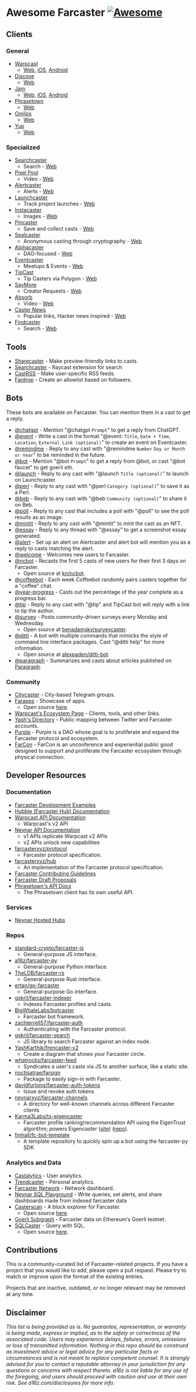 # Awesome Farcaster [![Awesome](https://awesome.re/badge.svg)](https://awesome.re)

## Clients

### General

- [Warpcast](https://warpcast.com/)
  - [Web](https://warpcast.com/), [iOS](https://apps.apple.com/us/app/farcaster/id1600555445), [Android](https://play.google.com/store/apps/details?id=com.farcaster.mobile)
- [Discove](https://discove.xyz)
  - [Web](https://discove.xyz)
- [Jam](https://jam.so/)
  - [Web](https://jam.so/), [iOS](https://testflight.apple.com/join/cFmPd1r8), [Android](https://play.google.com/store/apps/details?id=xyz.purple)
- [Phrasetown](https://phrasetown.com/)
  - [Web](https://phrasetown.com/)
- [Omilos](https://omilos.xyz)
  - [Web](https://omilos.xyz)
- [Yup](https://yup.io/)
  - [Web](https://app.yup.io/feed/farcaster)

### Specialized

- [Searchcaster](https://searchcaster.xyz/)
  - Search - [Web](https://searchcaster.xyz/)
- [Pixel Pool](https://www.pixelpool.xyz)
  - Video - [Web](https://www.pixelpool.xyz)
- [Alertcaster](https://alertcaster.xyz)
  - Alerts - [Web](https://alertcaster.xyz)
- [Launchcaster](https://launchcaster.xyz)
  - Track project launches - [Web](https://launchcaster.xyz)
- [Instacaster](https://instacaster.xyz)
  - Images - [Web](https://instacaster.xyz)
- [Pincaster](https://pincaster.xyz)
  - Save and collect casts - [Web](https://pincaster.xyz)
- [Sealcaster](https://sealcaster.xyz)
  - Anonymous casting through cryptography - [Web](https://sealcaster.xyz)
- [Alphacaster](https://alphacaster.xyz)
  - DAO-focused - [Web](https://alphacaster.xyz)
- [Eventcaster](https://eventcaster.xyz)
  - Meetups & Events - [Web](https://eventcaster.xyz)
- [TipCast](https://tipcast.xyz)
  - Tip Casters via Polygon - [Web](https://tipcast.xyz)
- [SayMore](https://saymore.tv/)
  - Creator Requests - [Web](https://saymore.tv/)
- [Absorb](https://www.getabsorb.com)
  - Video - [Web](https://www.getabsorb.com)
- [Caster News](https://casternews.xyz)
  - Popular links, Hacker news inspired - [Web](https://casternews.xyz)
- [Findcaster](https://www.findcaster.com)
  - Search - [Web](https://www.findcaster.com)

## Tools

- [Sharecaster](https://sharecaster.xyz/) - Make preview-friendly links to casts.
- [Searchcaster](https://raycast.com/gregskril/searchcaster) - Raycast extension for search
- [CastRSS](https://castrss.xyz) - Make user-specific RSS feeds.
- [Fardrop](https://fardrop.xyz) - Create an allowlist based on followers.

## Bots

These bots are available on Farcaster. You can mention them in a cast to get a reply.

- [@chatgpt](https://fcast.me/chatgpt) - Mention "@chatgpt `Prompt`" to get a reply from ChatGPT.
- [@event](https://fcast.me/event) - Write a cast in the format "@event: `Title`, `Date + Time`, `Location`, `External Link (optional)`" to create an event on Eventcaster.
- [@remindme](https://fcast.me/remindme) - Reply to any cast with "@remindme `Number` `Day or Month or Year`" to be reminded in the future.
- [@bot](https://fcast.me/bot) - Mention "@bot `Prompt`" to get a reply from @bot, or cast "@bot faucet" to get goerli eth.
- [@launch](https://fcast.me/launch) - Reply to any cast with "@launch `Title (optional)`" to launch on Launchcaster.
- [@perl](https://fcast.me/perl) - Reply to any cast with "@perl `Category (optional)`" to save it as a Perl.
- [@beb](https://fcast.me/beb) - Reply to any cast with "@beb `Community (optional)`" to share it on Beb.
- [@poll](https://fcast.me/poll) - Reply to any cast that includes a poll with "@poll" to see the poll results as an image.
- [@mintit](https://fcast.me/mintit) - Reply to any cast with "@mintit" to mint the cast as an NFT.
- [@essay](https://fcast.me/essay) - Reply to any thread with "@essay" to get a screenshot essay generated.
- [@alert](https://fcast.me/alert) - Set up an alert on Alertcaster and alert bot will mention you as a reply to casts matching the alert.
- [@welcome](https://fcast.me/welcome) - Welcomes new users to Farcaster.
- [@ncbot](https://fcast.me/ncbot) - Recasts the first 5 casts of new users for their first 3 days on Farcaster.
  - Open source at [kn/ncbot](https://github.com/kn/ncbot).
- [@coffeebot](https://fcast.me/coffeebot) - Each week Coffeebot randomly pairs casters together for a "coffee" chat.
- [@year-progress](https://fcast.me/year-progress) - Casts out the percentage of the year complete as a progress bar.
- [@tip](https://fcast.me/tip) - Reply to any cast with "@tip" and TipCast bot will reply with a link to tip the author.
- [@survey](https://fcast.me/survey) - Posts community-driven surveys every Monday and Wednesday.
  - Open source at [benadamsky/surveycaster](https://github.com/benadamsky/surveycaster).
- [@ditti](https://fcast.me/ditti) - A bot with multiple commands that mimicks the style of command line interface packages. Cast "@ditti help" for more information.
  - Open source at [alexpaden/ditti-bot](https://github.com/alexpaden/ditti-bot).
- [@paragraph](https://fcast.me/paragraph) - Summarizes and casts about articles published on [Paragraph](https://paragraph.xyz).

### Community

- [Citycaster](https://citycaster.xyz) - City-based Telegram groups.
- [Farapps](https://farapps.farcase.xyz) - Showcase of apps.
  - Open source [here](https://github.com/farcase/farapps).
- [Warpcast's Ecosystem Page](https://www.farcaster.xyz/ecosystem) - Clients, tools, and other links.
- [Yash's Directory](https://directory.yashkarthik.xyz/) - Public mapping between Twitter and Farcaster accounts.
- [Purple](https://purple.construction/) - Purple is a DAO whose goal is to proliferate and expand the Farcaster protocol and ecosystem.
- [FarCon](https://farcon.xyz/) - FarCon is an unconference and experiential public good designed to support and proliferate the Farcaster ecosystem through physical connection.

## Developer Resources

### Documentation

- [Farcaster Development Examples](https://www.farcaster.xyz/developers/examples.html)
- [Hubble (Farcaster Hub) Documentation](https://www.thehubble.xyz)
- [Warpcast API Documentation](http://api.warpcast.com/docs)
  - Warpcast's v2 API
- [Neynar API Documentation](https://neynar.com)
  - v1 APIs replicate Warpcast v2 APIs
  - v2 APIs unlock new capabilities
- [farcasterxyz/protocol](https://github.com/farcasterxyz/protocol)
  - Farcaster protocol specification.
- [farcasterxyz/hub](https://github.com/farcasterxyz/hub)
  - An implementation of the Farcaster protocol specification.
- [Farcaster Contributing Guidelines](https://github.com/farcasterxyz/hub/blob/main/CONTRIBUTING.md)
- [Farcaster Draft Proposals](https://hackmd.io/@farcasterxyz)
- [Phrasetown's API Docs](https://productive-feet-714.notion.site/Phrasetown-API-Docs-80d46ed343c6453382e46fb58214263a)
  - The Phrasetown client has its own useful API.

### Services
- [Neynar Hosted Hubs](https://hubs.neynar.com)

### Repos

- [standard-crypto/farcaster-js](https://github.com/standard-crypto/farcaster-js)
  - General-purpose JS interface.
- [a16z/farcaster-py](https://github.com/a16z/farcaster-py)
  - General-purpose Python interface.
- [TheLDB/farcaster-rs](https://github.com/TheLDB/farcaster-rs)
  - General-purpose Rust interface.
- [ertan/go-farcaster](https://github.com/ertan/go-farcaster)
  - General-purpose Go interface.
- [gskril/farcaster-indexer](https://github.com/gskril/farcaster-indexer)
  - Indexes Farcaster profiles and casts.
- [BigWhaleLabs/botcaster](https://github.com/BigWhaleLabs/botcaster/)
  - Farcaster bot framework.
- [zachterrell57/farcaster-auth](https://github.com/zachterrell57/farcaster-auth)
  - Authenticating with the Farcaster protocol.
- [gskril/farcaster-search](https://github.com/gskril/farcaster-search)
  - JS library to search Farcaster against an index node.
- [YashKarthik/frencaster-v2](https://github.com/YashKarthik/frencaster-v2)
  - Create a diagram that shows your Farcaster circle.
- [whatrocks/farcaster-feed](https://github.com/whatrocks/farcaster-feed)
  - Syndicates a user's casts via JS to another surface, like a static site.
- [noctisatrae/farsign](https://github.com/noctisatrae/farsign)
  - Package to easily sign-in with Farcaster.
- [davidfurlong/farcaster-auth-tokens](https://github.com/davidfurlong/farcaster-auth-tokens)
  - Issue and revoke auth tokens
- [neynarxyz/farcaster-channels](https://github.com/neynarxyz/farcaster-channels)
  - A directory for well-known channels across different Farcaster clients 
- [Karma3Labs/ts-eigencaster](https://github.com/Karma3Labs/ts-eigencaster)
  - Farcaster profile ranking/recommendation API using the EigenTrust algorithm; powers Eigencaster ([site](https://eigencaster.k3l.io/)) ([repo](https://github.com/Karma3Labs/eigencaster)).
- [fmhall/fc-bot-template](https://github.com/fmhall/fc-bot-template)
  - A template repository to quickly spin up a bot using the farcaster-py SDK

### Analytics and Data

- [Castalytics](https://castalytics.farcase.xyz) - User analytics.
- [Trendcaster](https://www.trendcaster.xyz) - Personal analytics.
- [Farcaster Network](https://farcaster.network) - Network dashboard.
- [Neynar SQL Playground](https://neynar.com) - Write queries, set alerts, and share dashboards made from indexed farcaster data
- [Casterscan](https://casterscan.com) - A block explorer for Farcaster.
  - Open source [here](https://github.com/dylsteck/casterscan).
- [Goerli Subgraph](https://thegraph.com/hosted-service/subgraph/0xsarvesh/farcaster-goerli) - Farcaster data on Ethereum's Goerli testnet.
- [SQLCaster](https://sqlcaster.xyz) - Query with SQL.
  - Open source [here](https://github.com/shrimalmadhur/trendcaster).

## Contributions

This is a community-curated list of Farcaster-related projects. If you have a project that you would like to add, please open a pull request. Please try to match or improve upon the format of the existing entries.

Projects that are inactive, outdated, or no longer relevant may be removed at any time.

## Disclaimer

_This list is being provided as is. No guarantee, representation, or warranty is being made, express or implied, as to the safety or correctness of the associated code. Users may experience delays, failures, errors, omissions or loss of transmitted information. Nothing in this repo should be construed as investment advice or legal advice for any particular facts or circumstances and is not meant to replace competent counsel. It is strongly advised for you to contact a reputable attorney in your jurisdiction for any questions or concerns with respect thereto. a16z is not liable for any use of the foregoing, and users should proceed with caution and use at their own risk. See a16z.com/disclosures for more info._
